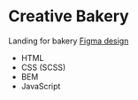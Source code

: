 # Creative Bakery

Landing for bakery
[Figma design](https://www.figma.com/file/dY3izAm0Vspsmra4lQWQIP/Bakerlab-(FE)?node-id=11342%3A1117)

- HTML
- CSS (SCSS)
- BEM
- JavaScript
